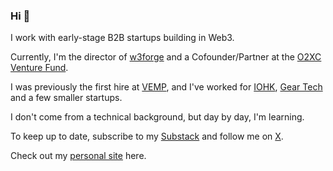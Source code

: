 ### Hi  👋

I work with early-stage B2B startups building in Web3.

Currently, I'm the director of [w3forge](https://w3forge.xyz) and a Cofounder/Partner at the [O2XC Venture Fund](https://o2xc.capital).

I was previously the first hire at [VEMP](https://vemp.xyz), and I've worked for [IOHK](https://iohk.io/), [Gear Tech](https://gear-tech.io/) and a few smaller startups.

I don't come from a technical background, but day by day, I'm learning.

To keep up to date, subscribe to my [Substack](https://dolbs.substack.com) and follow me on [X](https://x.com/jackdolbs).

Check out my [personal site](https://jackdolbs.me) here.

<!--
**JackDolbs/jackdolbs** is a ✨ _special_ ✨ repository because its `README.md` (this file) appears on your GitHub profile.

Here are some ideas to get you started:

- 🔭 I’m currently working on ...
- 🌱 I’m currently learning ...
- 👯 I’m looking to collaborate on ...
- 🤔 I’m looking for help with ...
- 💬 Ask me about ...
- 📫 How to reach me: ...
- 😄 Pronouns: ...
- ⚡ Fun fact: ...
-->
